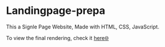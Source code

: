 # Landingpage-prepa
This a Signle Page Website, Made with HTML, CSS, JavaScript.

To view the final rendering, check it [here🌐](https://prepadz.netlify.app)
